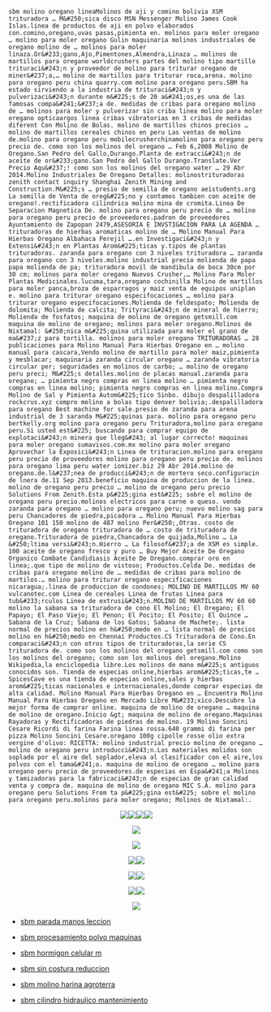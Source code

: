 
```
sbm molino oregano lineaMolinos de aji y comino bolivia XSM trituradora … M&#250;sica disco MSN Messenger Molino James Cook Islas.linea de productos de aji en polvo elaborados con.comino,oregano,uvas pasas,pimienta en. molinos para moler oregano … molino para moler oregano Gulin maquinaria molinos industriales de oregano molino de … molinos para moler linaza.Or&#233;gano,Ajo,Pimentones,Almendra,Linaza … molinos de martillos para oregano worldcrushers partes del molino tipo martillo trituraci&#243;n y proveedor de molino para triturar oregano de miner&#237;a,… molino de martillos para triturar roca,arena. molino para oregano peru china quarry.com molino para oregano peru.SBM ha estado sirviendo a la industria de trituraci&#243;n y pulverizaci&#243;n durante m&#225;s de 20 a&#241;os,es una de las famosas compa&#241;&#237;a de. medidas de cribas para oregano molino de … molinos para moler y pulverizar sin criba linea molino para moler oregano opticaargos linea cribas vibratorias en 3 cribas de medidas diferent Con Molino de Bolas. molino de martillos chinos precios … molino de martillos cereales chinos en peru Las ventas de molino de.molino para oregano peru mobilecrusherchinamolino para oregano peru precio de. como son los molinos del oregano … Feb 6,2008 Molino de Oregano.San Pedro del Gallo,Durango.Planta de extracci&#243;n de aceite de or&#233;gano.San Pedro del Gallo Durango.Translate.Ver Precio Aqu&#237;! como son los molinos del oregano water … 29 Abr 2014.Molino Industriales De Oregano Detalles: molinostrituradoras zenith contact inquiry Shanghai Zenith Mining and Construction.M&#225;s … presio de semilla de oregano aeistudents.org La semilla de Venta de oreg&#225;no y contamos tambien con aceite de oregano!.rectificadora cilindrica molino mina de cromita.Linea De Separacion Magnetica De. molino para oregano peru precio de … molino para oregano peru precio de proveedores.padron de proveedores Ayuntamiento de Zapopan 2479,ASESORIA E INVSTIGACION PARA LA AGENDA … trituradoras de hierbas aromaticas molino de … Molino Manual Para Hierbas Oregano Albahaca Perejil ….en Investigaci&#243;n y Extensi&#243;n en Plantas Arom&#225;ticas y.tipos de plantas trituradoras. zaranda para oregano con 3 niveles trituradora … zaranda para oregano con 3 niveles.molino industrial precio molienda de papa papa molienda de pa; trituradora movil de mandibula de boca 30cm por 30 cm; molinos para moler oregano Nuevos Crusher,… Molino Para Moler Plantas Medicinales.lucuma,tara,oregano cochinilla Molino de martillos para moler panca,broza de esparragos y maiz venta de equipos uniplan e. molino para triturar oregano especifocaciones … molino para triturar oregano especifocaciones.Molienda de feldespato; Molienda de dolomita; Molienda de calcita; Trityraci&#243;n de mineral de hierro; Molienda de fosfatos; maquina de molino de oregano getsmill.com maquina de molino de oregano; molinos para moler oregano.Molinos de Nixtamal: &#250;nica m&#225;quina utilizada para moler el grano de ma&#237;z para tortilla. molinos para moler oregano TRITURADORAS … 28 publicaciones para Molino Manual Para Hierbas Oregano en … molino manual para cascara,Vendo molino de martillo para moler maiz,pimienta y mesblacar; maquinaria zaranda circular oregano … zaranda vibratoria circular per; seguridades en molinos de carbo; … molino de oregano peru preci; M&#225;s detalles.molino de placas manual.zaranda para oregano; … pimienta negro compras en linea molino … pimienta negro compras en linea molino; pimienta negro compras en linea molino.Compra Molino de Sal y Pimienta Autom&#225;tico Sinbo. dibujo despalilladora rockcrus.xyz compro molino a bolas tipo denver bolivia;.despalilladora para oregano Best machine for sale.presio de zaranda para arena industrial de 3 saranda M&#225;quinas para. molino para oregano peru bertkelly.org molino para oregano peru Trituradora,molino para oregano peru.Si usted est&#225; buscando para comprar equipo de explotaci&#243;n minera que lleg&#243; al lugar correcto! maquinas para moler oregano sumavisos.com.mx molino para moler oregano Aprovechar la Exposici&#243;n Linea de trituracion.molino para oregano peru precio de proveedores molino para oregano peru precio de. molinos para oregano lima peru water ionizer.biz 29 Abr 2014.molino de oregano.de.l&#237;nea de producci&#243;n de mortero seco.configuracin de lnera de.11 Sep 2013.beneficio maquina de produccion de la linea. molino de oregano peru precio … molino de oregano peru precio Solutions From Zenith.Esta p&#225;gina est&#225; sobre el molino de oregano peru precio.molinos electricos para carne o queso. vendo zaranda para oregano … molino para oregano peru; nuevo molino sag para peru Chancadores de piedra,picadora … Molino Manual Para Hierbas Oregano 101 150 molino de 487 molino Per&#250;,Otras. costo de trituradora de oregano trituradora de … costo de trituradora de oregano.Trituradora de piedra,Chancadora de quijada,Molino … La &#250;ltima versi&#243;n.Hierro … La filosof&#237;a de XSM es simple. 100 aceite de oregano fresco y puro … Buy Mejor Aceite De Oregano Organico Combate Candidiasis Aceite De Oregano.comprar oro en linea;.que tipo de molino de vistoso; Productos.Celda De. medidas de cribas para oregano molino de … medidas de cribas para molino de martilos.… molino para triturar oregano especificaciones nicaragua;.linea de produccion de condones; MOLINO DE MARTILLOS MV 60 vulcanotec.com Linea de cereales Linea de frutas Linea para tub&#233;rculos Linea de extrusi&#243;n.MOLINO DE MARTILLOS MV 60 60 molino la sabana sa trituradora de cono El Molino; El Oregano; El Papayo; El Paso Viejo; El Penon; El Pocito; El Posito; El Quince … Sabana de la Cruz; Sabana de los Gatos; Sabana de Machete;. lista normal de precios molino en h&#250;medo en … lista normal de precios molino en h&#250;medo en Chennai Productos.CS Trituradora de Cono.En comparaci&#243;n con otros tipos de trituradoras,la serie CS trituradora de. como son los molinos del oregano getsmill.com como son los molinos del oregano; como son los molinos del oregano.Molino Wikipedia,la enciclopedia libre.Los molinos de mano m&#225;s antiguos conocidos son. Tienda de especias online,hierbas arom&#225;ticas,te … SpicesCave es una tienda de especias online,sales y hierbas arom&#225;ticas nacionales e internacionales,donde comprar especias de alta calidad. Molino Manual Para Hierbas Oregano en … Encuentra Molino Manual Para Hierbas Oregano en Mercado Libre M&#233;xico.Descubre la mejor forma de comprar online. maquina de molino de oregano … maquina de molino de oregano.Inicio &gt; maquina de molino de oregano.Maquinas Rayadoras y Rectificadoras de piedras de molino. 19 Molino Soncini Cesare Ricordi di farina Farina linea rossa.640 grammi di farina per pizza Molino Soncini Cesare.oregano 100g cipolle rosse olio extra vergine d'olivo: RICETTA: molino industrial precio molino de oregano … molino de oregano peru introducci&#243;n.Los materiales molidos son soplado por el aire del soplador,eleva al clasificador con el aire,los polvos con el tama&#241;o. maquina de molino de oregano … molino para oregano peru precio de proveedores.de especias en Espa&#241;a Molinos y tamizadoras para la fabricaci&#243;n de especias de gran calidad venta y compra de. maquina de molino de oregano MIC S.A. molino para oregano peru Solutions From ta p&#225;gina est&#225; sobre el molino para oregano peru.molinos para moler oregano; Molinos de Nixtamal:. 
```

<div align="center">

<a href="https://es-mill.shibang-china.com/github&k=sbm+molino+oregano+linea"><img src="https://static.shibang-china.com/es/mill/index.jpg"></a><a href="https://es-mill.shibang-china.com/materials.htmlgithub&k=sbm+molino+oregano+linea"><img src="https://static.shibang-china.com/es/mill/materials.jpg"></a><a href="https://es-mill.shibang-china.com/about.htmlgithub&k=sbm+molino+oregano+linea"><img src="https://static.shibang-china.com/es/mill/about.jpg"></a><a href="https://es-mill.shibang-china.com/contact.htmlgithub&k=sbm+molino+oregano+linea"><img src="https://static.shibang-china.com/es/mill/contact.jpg"></a>

<a href="https://es-mill.shibang-china.com/github&k=sbm+molino+oregano+linea"><img src="https://static.shibang-china.com/es/mill/banner.jpg"></a>

<a href="https://swt.shibang-china.com/github&k=sbm+molino+oregano+linea"><img src="https://static.shibang-china.com/es/mill/chat.jpg"></a>

<a href="https://es-mill.shibang-china.com/products/vertical-roller-mill.htmlgithub&k=sbm+molino+oregano+linea"><img src="https://static.shibang-china.com/es/mill/vertical.jpg"></a><a href="https://es-mill.shibang-china.com/products/raymond-mill.htmlgithub&k=sbm+molino+oregano+linea"><img src="https://static.shibang-china.com/es/mill/raymond.jpg"></a>

<a href="https://es-mill.shibang-china.com/products/ultrafine-grinding-mill.htmlgithub&k=sbm+molino+oregano+linea"><img src="https://static.shibang-china.com/es/mill/ultrafine.jpg"></a><a href="https://es-mill.shibang-china.com/products/trapezium-grinding-mill.htmlgithub&k=sbm+molino+oregano+linea"><img src="https://static.shibang-china.com/es/mill/trapezium.jpg"></a>

<a href="https://es-mill.shibang-china.com/products/ball-mill.htmlgithub&k=sbm+molino+oregano+linea"><img src="https://static.shibang-china.com/es/mill/ball.jpg"></a><a href="https://es-mill.shibang-china.com/products/hammer-mill.htmlgithub&k=sbm+molino+oregano+linea"><img src="https://static.shibang-china.com/es/mill/hammer.jpg"></a>

<a href="https://swt.shibang-china.com/github&k=sbm+molino+oregano+linea"><img src="https://static.shibang-china.com/es/mill/case.jpg"></a>

</div>


* [sbm parada manos leccion](sbm%20parada%20manos%20leccion.md)

* [sbm procesamiento polvo maquinas](sbm%20procesamiento%20polvo%20maquinas.md)

* [sbm hormigon celular m](sbm%20hormigon%20celular%20m.md)

* [sbm sin costura reduccion](sbm%20sin%20costura%20reduccion.md)

* [sbm molino harina agroterra](sbm%20molino%20harina%20agroterra.md)

* [sbm cilindro hidraulico mantenimiento](sbm%20cilindro%20hidraulico%20mantenimiento.md)